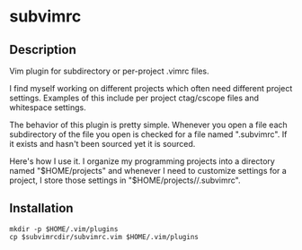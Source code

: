 # subvimrc

## Description 

Vim plugin for subdirectory or per-project .vimrc files.

I find myself working on different projects which often need different project settings.  Examples of this include per project ctag/cscope files and whitespace settings. 

The behavior of this plugin is pretty simple.  Whenever you open a file each subdirectory of the file you open is checked for a file named ".subvimrc".  If it exists and hasn't been sourced yet it is sourced. 

Here's how I use it.  I organize my programming projects into a directory named "$HOME/projects" and whenever I need to customize settings for a project, I store those settings in "$HOME/projects/<project>/.subvimrc".

## Installation

    mkdir -p $HOME/.vim/plugins
    cp $subvimrcdir/subvimrc.vim $HOME/.vim/plugins

